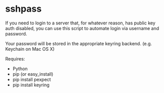 sshpass
=======

If you need to login to a server that, for whatever reason, has public key auth disabled, you can use this script
to automate login via username and password.

Your password will be stored in the appropriate keyring backend. (e.g. Keychain on Mac OS X)

Requires:

* Python
* pip (or easy_install)
* pip install pexpect
* pip install keyring


